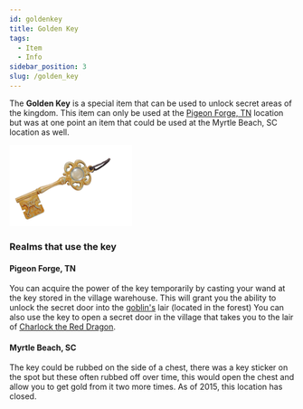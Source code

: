 ```yaml
---
id: goldenkey
title: Golden Key
tags:
  - Item
  - Info
sidebar_position: 3
slug: /golden_key
---
```


The **Golden Key** is a special item that can be used to unlock secret areas of the kingdom. This item can only be used at the [Pigeon Forge, TN](docs\Home.mdx) location but was at one point an item that could be used at the Myrtle Beach, SC location as well.

<img src="\img\MQ_Key.webp" alt="MQ Key" width="217" hight="144" title="MQ Key"></img>

### Realms that use the key

#### Pigeon Forge, TN

You can acquire the power of the key temporarily by casting your wand at the key stored in the village warehouse. This will grant you the ability to unlock the secret door into the [goblin's](docs\Home.mdx) lair (located in the forest) You can also use the key to open a secret door in the village that takes you to the lair of [Charlock the Red Dragon](docs\Home.mdx).

#### Myrtle Beach, SC

The key could be rubbed on the side of a chest, there was a key sticker on the spot but these often rubbed off over time, this would open the chest and allow you to get gold from it two more times. As of 2015, this location has closed.